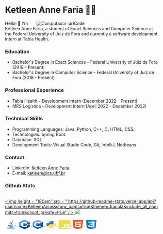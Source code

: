 # Ketleen Anne Faria 👩‍💻
<img src="https://raw.githubusercontent.com/MicaelliMedeiros/micaellimedeiros/master/image/computer-illustration.png" min-width="400px" max-width="400px" width="400px" align="right" alt="Computador iuriCode">

Hello! 👋 I'm Ketleen Anne Faria, a student of Exact Sciences and Computer Science at the Federal University of Juiz de Fora and currently a software development intern at Tabia Health.

### Education

- Bachelor's Degree in Exact Sciences - Federal University of Juiz de Fora (2019 - Present)
- Bachelor's Degree in Computer Science - Federal University of Juiz de Fora (2019 - Present)

### Professional Experience

- Tabia Health - Development Intern (December 2022 - Present)
- MRS Logística - Development Intern (April 2022 - December 2022)

### Technical Skills

- Programming Languages: Java, Python, C++, C, HTML, CSS.
- Technologies: Spring Boot.
- Database: SQL
- Development Tools: Visual Studio Code, Git, IntelliJ, Netbeans

### Contact

- LinkedIn: [Ketleen Anne Faria](https://www.linkedin.com/in/ketleenannefaria/)
- E-mail: ketleen@ice.ufjf.br

### Github Stats

<br> 
 <div>
  <a href="https://github.com/KetleenAnne">
  <     img      height = "180em"      src = " https://github-readme-stats.vercel.app/api?username=KetleenAnne&show_icons=true&theme=dracula&include_all_commits=true&count_private=true"     /     >   
  <img height="180em" src="https://github-readme-stats.vercel.app/api/top-langs/?username=KetleenAnne&layout=compact&langs_count=7&theme=dracula"/>
</div>

<div style="display: inline_block"><br>
  <img align="center" alt="Java" height="30" width="40" src="https://github.com/devicons/devicon/blob/master/icons/java/java-original.svg">
  <img align="center" alt="Cplusplus" height="30" width="40" src="https://raw.githubusercontent.com/devicons/devicon/master/icons/cplusplus/cplusplus-original.svg">
  <img align="center" alt="C" height="30" width="40" src="https://github.com/devicons/devicon/blob/master/icons/c/c-original.svg">
  <img align="center" alt="Python" height="30" width="40" src="https://raw.githubusercontent.com/devicons/devicon/master/icons/python/python-original.svg">
  <img align="center" alt="Js" height="30" width="40" src="https://raw.githubusercontent.com/devicons/devicon/master/icons/javascript/javascript-plain.svg">
  <img align="center" alt="HTML" height="30" width="40" src="https://raw.githubusercontent.com/devicons/devicon/master/icons/html5/html5-original.svg">
  <img align="center" alt="CSS" height="30" width="40" src="https://raw.githubusercontent.com/devicons/devicon/master/icons/css3/css3-original.svg">
</div>

<!--
**0ket/0ket** is a ✨ _special_ ✨ repository because its `README.md` (this file) appears on your GitHub profile.

Here are some ideas to get you started:

- 🔭 I’m currently working on ...
- 🌱 I’m currently learning ...
- 👯 I’m looking to collaborate on ...
- 🤔 I’m looking for help with ...
- 💬 Ask me about ...
- 📫 How to reach me: ...
- 😄 Pronouns: ...
- ⚡ Fun fact: ...
-->
